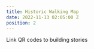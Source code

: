 ```yaml
---
title: Historic Walking Map
date: 2022-11-13 02:05:00 Z
position: 2
---
```


Link QR codes to building stories
